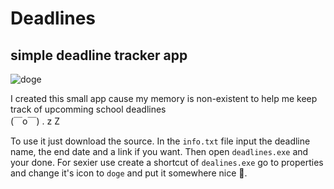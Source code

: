# Deadlines
## simple deadline tracker app

![doge](doge.ico)

I created this small app cause my memory is non-existent to help me keep track of upcomming school deadlines <br>
 (￣o￣) . z Z


To use it just download the source. In the `info.txt` file input the deadline name, the end date and a link if 
you want. Then open `deadlines.exe` and your done. For sexier use create a shortcut of `dealines.exe` go to 
properties and change it's icon to `doge` and put it somewhere nice 🙂. 
